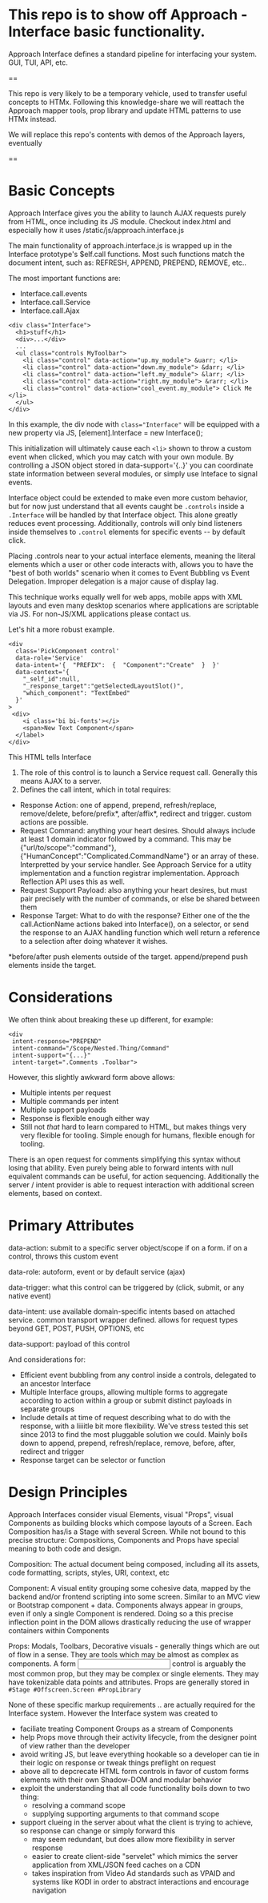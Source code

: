 # This repo is to show off Approach - Interface basic functionality.

Approach Interface defines a standard pipeline for interfacing your system. GUI, TUI, API, etc.

==

This repo is very likely to be a temporary vehicle, used to transfer useful concepts to HTMx.
Following this knowledge-share we will reattach the Approach mapper tools, prop library and update HTML patterns to use HTMx instead.

We will replace this repo's contents with demos of the Approach layers, eventually

==

# Basic Concepts

Approach Interface gives you the ability to launch AJAX requests purely from HTML, once including its JS module.
Checkout index.html and especially how it uses /static/js/approach.interface.js

The main functionality of approach.interface.js is wrapped up in the Interface prototype's $elf.call functions.
Most such functions match the document intent, such as: 
REFRESH, APPEND, PREPEND, REMOVE, etc..

The most important functions are:
- Interface.call.events
- Interface.call.Service
- Interface.call.Ajax


```
<div class="Interface">
  <h1>stuff</h1>
  <div>...</div>
  ...
  <ul class="controls MyToolbar">
    <li class="control" data-action="up.my_module"> &uarr; </li>
    <li class="control" data-action="down.my_module"> &darr; </li>
    <li class="control" data-action="left.my_module"> &larr; </li>
    <li class="control" data-action="right.my_module"> &rarr; </li>
    <li class="control" data-action="cool_event.my_module"> Click Me </li>
  </ul>
</div>
```

In this example, the div node with `class="Interface"` will be equipped with a new property via JS,
[element].Interface = new Interface();

This initialization will ultimately cause each `<li>` shown to throw a custom event when clicked, which you may catch with your own module.
By controlling a JSON object stored in data-support='{..}' you can coordinate state information between several modules, or simply use Inteface to signal events.

Interface object could be extended to make even more custom behavior, but for now just understand that all events caught be `.controls` inside a `.Interface` will be handled by that Interface object. This alone greatly reduces event processing. Additionally, controls will only bind listeners inside themselves to `.control` elements for specific events -- by default click.

Placing .controls near to your actual interface elements, meaning the literal elements which a user or other code interacts with, allows you to have the "best of both worlds" scenario when it comes to Event Bubbling vs Event Delegation. Improper delegation is a major cause of display lag.

This technique works equally well for web apps, mobile apps with XML layouts and even many desktop scenarios where applications are scriptable via JS. For non-JS/XML applications please contact us.

Let's hit a more robust example.

```
<div
  class='PickComponent control' 
  data-role='Service'
  data-intent='{  "PREFIX":  {  "Component":"Create"  }  }'
  data-context='{
    "_self_id":null,
    "_response_target":"getSelectedLayoutSlot()",
    "which_component": "TextEmbed"
  }'
>
 <div>
    <i class='bi bi-fonts'></i>
    <span>New Text Component</span>
  </label>
</div>
```

This HTML tells Interface

1. The role of this control is to launch a Service request call. Generally this means AJAX to a server.
2. Defines the call intent, which in total requires:

- Response Action: one of append, prepend, refresh/replace, remove/delete, before/prefix*, after/affix*, redirect and trigger. custom actions are possible.
- Request Command: anything your heart desires. Should always include at least 1 domain indicator followed by a command. This may be {"url/to/scope":"command"}, {"HumanConcept":"Complicated.CommandName"} or an array of these. Interpretted by your service handler. See Approach Service for a utlity implementation and a function registrar implementation. Approach Reflection API uses this as well.
- Request Support Payload: also anything your heart desires, but must pair precisely with the number of commands, or else be shared between them
- Response Target: What to do with the response? Either one of the the call.ActionName actions baked into Interface(), on a selector, or send the response to an AJAX handling function which well return a reference to a selection after doing whatever it wishes.

*before/after push elements outside of the target. append/prepend push elements inside the target.

# Considerations

We often think about breaking these up different, for example:

```
<div
 intent-response="PREPEND"
 intent-command="/Scope/Nested.Thing/Command"
 intent-support="{...}"
 intent-target=".Comments .Toolbar">
```

However, this slightly awkward form above allows:

- Multiple intents per request
- Multiple commands per intent
- Multiple support payloads
- Response is flexible enough either way
- Still not *that* hard to learn compared to HTML, but makes things very very flexible for tooling. Simple enough for humans, flexible enough for tooling.

There is an open request for comments simplifying this syntax without losing that ability.
Even purely being able to forward intents with null equivalent commands can be useful, for action sequencing.
Additionally the server / intent provider is able to request interaction with additional screen elements, based on context.

# Primary Attributes

data-action: submit to a specific server object/scope if on a form. if on a control, throws this custom event

data-role: autoform, event or by default service (ajax)

data-trigger: what this control can be triggered by (click, submit, or any native event)

data-intent: use available domain-specific intents based on attached service. common transport wrapper defined. allows for request types beyond GET, POST, PUSH, OPTIONS, etc

data-support: payload of this control

And considerations for:

- Efficient event bubbling from any control inside a controls, delegated to an ancestor Interface
- Multiple Interface groups, allowing multiple forms to aggregate according to action within a group  or submit distinct payloads in separate groups
- Include details at time of request describing what to do with the response, with a liiiitle bit more flexibility. We've stress tested this set since 2013 to find the most pluggable solution we could. Mainly boils down to append, prepend, refresh/replace, remove, before, after, redirect and trigger
- Response target can be selector or function

# Design Principles

Approach Interfaces consider visual Elements, visual "Props", visual Components as building blocks which compose layouts of a Screen.
Each Composition has/is a Stage with several Screen. While not bound to this precise structure: Compositions, Components and Props have special meaning to both code and design.

Composition: The actual document being composed, including all its assets, code formatting, scripts, styles, URI, context, etc

Component: A visual entity grouping some cohesive data, mapped by the backend and/or frontend scripting into some screen. Similar to an MVC view or Bootstrap component + data. Components always appear in groups, even if only a single Component is rendered. Doing so a this precise inflection point in the DOM allows drastically reducing the use of wrapper containers within Components

Props: Modals, Toolbars, Decorative visuals - generally things which are out of flow in a sense. They are tools which may be almost as complex as components. A form <input> control is arguably the most common prop, but they may be complex or single elements. They may have tokenizable data points and attributes. Props are generally stored in `#Stage #Offscreen.Screen #PropLibrary`

None of these specific markup requirements .. are actually required for the Interface system. However the Interface system was created to

- faciliate treating Component Groups as a stream of Components
- help Props move through their activity lifecycle, from the designer point of view rather than the developer
- avoid writing JS, but leave everything hookable so a developer can tie in their logic on response or tweak things preflight on request
- above all to depcrecate HTML form controls in favor of custom forms elements with their own Shadow-DOM and modular behavior
- exploit the understanding that all code functionality boils down to two thing:
  - resolving a command scope
  - supplying supporting arguments to that command scope
- support clueing in the server about what the client is trying to achieve, so response can change or simply forward this
  - may seem redundant, but does allow more flexibility in server response
  - easier to create client-side "servelet" which mimics the server application from XML/JSON feed caches on a CDN
  - takes inspiration from Video Ad standards such as VPAID and systems like KODI in order to abstract interactions and encourage navigation
